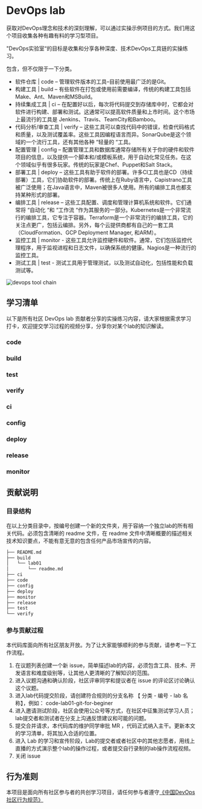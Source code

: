 # DevOps lab

获取对DevOps理念和技术的深刻理解，可以通过实操示例项目的方式。我们用这个项目收集各种有趣有料的学习型项目。

"DevOps实验室“的目标是收集和分享各种深度、技术DevOps工具链的实操练习。

包含，但不仅限于一下分类。

- 软件仓库 | code – 管理软件版本的工具–目前使用最广泛的是Git。
- 构建工具 | build – 有些软件在打包或使用前需要编译，传统的构建工具包括Make、Ant、Maven和MSBuild。
- 持续集成工具 | ci – 在配置好以后，每次将代码提交到存储库中时，它都会对软件进行构建、部署和测试。这通常可以提高软件质量和上市时间。这个市场上最流行的工具是 Jenkins、Travis、TeamCity和Bamboo。
- 代码分析/审查工具 | verify – 这些工具可以查找代码中的错误，检查代码格式和质量，以及测试覆盖率。这些工具因编程语言而异。SonarQube是这个领域的一个流行工具，还有其他各种 “轻量的 “工具。
- 配置管理 | config – 配置管理工具和数据库通常存储所有关于你的硬件和软件项目的信息，以及提供一个脚本和/或模板系统，用于自动化常见任务。在这个领域似乎有很多玩家。传统的玩家是Chef、Puppet和Salt Stack。
- 部署工具 | deploy – 这些工具有助于软件的部署。许多CI工具也是CD（持续部署）工具，它们协助软件的部署。传统上在Ruby语言中，Capistrano工具被广泛使用；在Java语言中，Maven被很多人使用。所有的编排工具也都支持某种形式的部署。
- 编排工具 | release – 这些工具配置、调度和管理计算机系统和软件。它们通常将 “自动化 “和 “工作流 “作为其服务的一部分。Kubernetes是一个非常流行的编排工具，它专注于容器。Terraform是一个非常流行的编排工具，它的关注点更广，包括云编排。另外，每个云提供商都有自己的一套工具（CloudFormation、GCP Deployment Manager, 和ARM）。
- 监控工具 | monitor - 这些工具允许监控硬件和软件。通常，它们包括监控代理程序，用于监视进程和日志文件，以确保系统的健康。Nagios是一种流行的监控工具。
- 测试工具 | test - 测试工具用于管理测试，以及测试自动化，包括性能和负载测试等。

![devops tool chain](https://elasticstack-1300734579.cos.ap-nanjing.myqcloud.com/2021-04-02-1-wTp-r9QJvF-DXGZDZUHmbA.jpeg)

## 学习清单

以下是所有社区 DevOps lab 贡献者分享的实操练习内容，请大家根据需求学习打卡，欢迎提交学习过程的视频分享，分享你对某个lab的知识解读。

### code


### build     


### test


### verify


### ci        


### config


### deploy    


### release   


### monitor   



## 贡献说明

### 目录结构

在以上分类目录中，按编号创建一个新的文件夹，用于容纳一个独立lab的所有相关代码。必须包含清晰的 readme 文件，在 readme 文件中清晰概要的描述相关技术知识要点，不能有意无意的包含任何产品市场宣传的内容。

```sh
├── README.md
├── build
│   └── lab01
│       └── readme.md
├── ci
├── code
├── config
├── deploy
├── monitor
├── release
├── test
└── verify
```

### 参与贡献过程

本代码库面向所有社区朋友开放。为了让大家能够顺利的参与贡献，请参考一下工作流程。

1. 在议题列表创建一个新 issue，简单描述lab的内容，必须包含工具、技术、开发语言和难度级别等，让其他人更清晰的了解知识的范围。
2. 进入议题沟通和确认阶段，社区评审同学和提议者在 issue 的评论区讨论确认这个议题。
3. 进入lab代码提交阶段，请创建符合规则的分支名称 【 分类 - 编号 - lab 名称】，例如： code-lab01-git-for-beginer 
4. 进入邀请测试阶段，社区会使用公众号等方式，在社区中征集测试学习人员；lab提交者和测试者在分支上沟通反馈建议和可能的问题。
5. 提交合并请求，本代码库的维护同学审批 MR ，代码正式纳入主干。更新本文的学习清单，将其加入合适的位置。
6. 进入 Lab 的学习和宣传阶段，Lab的提交者或者社区中的其他志愿者，用线上直播的方式演示整个lab的操作过程，或者提交自行录制的lab操作流程视频。
7. 关闭 issue 

## 行为准则

本项目是面向所有社区参与者的共创学习项目，请任何参与者遵守[《中国DevOps社区行为规范》](https://devopschina.org/zh-hans/code-of-conduct)